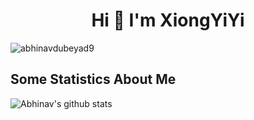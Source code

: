 
<h1 align="center"> Hi 👋 I'm XiongYiYi</h1>
<p align="left"> <img src="https://komarev.com/ghpvc/?username=XiongYiYi" alt="abhinavdubeyad9" /> </p>

## Some Statistics About Me
![Abhinav's github stats](https://github-readme-stats.vercel.app/api?username=XiongYiYi&&show_icons=true&title_color=ffffff&icon_color=bb2acf&text_color=daf7dc&bg_color=151515)<br>
